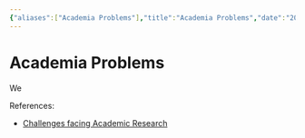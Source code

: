 ```yaml
---
{"aliases":["Academia Problems"],"title":"Academia Problems","date":"2022-07-22","tags":["academia"],"dg-publish":true,"permalink":"/academia/academia-problem/","dgPassFrontmatter":true}
---
```



# Academia Problems

We

References:

- [Challenges facing Academic Research](https://miro.com/app/board/uXjVOkNfljM=/)
